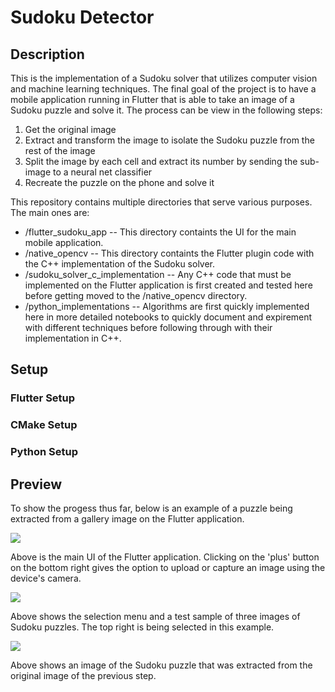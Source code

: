 # Sudoku Detector

## Description

This is the implementation of a Sudoku solver that utilizes computer vision and machine learning techniques. The final goal of the project is to have a mobile application running in Flutter that is able to take an image of a Sudoku puzzle and solve it. The process can be view in the following steps:

1. Get the original image
2. Extract and transform the image to isolate the Sudoku puzzle from the rest of the image
3. Split the image by each cell and extract its number by sending the sub-image to a neural net classifier
4. Recreate the puzzle on the phone and solve it

This repository contains multiple directories that serve various purposes. The main ones are:

* /flutter_sudoku_app -- This directory containts the UI for the main mobile application.
* /native_opencv -- This directory containts the Flutter plugin code with the C++ implementation of the Sudoku solver. 
* /sudoku_solver_c_implementation -- Any C++ code that must be implemented on the Flutter application is first created and tested here before getting moved to the /native_opencv directory.
* /python_implementations -- Algorithms are first quickly implemented here in more detailed notebooks to quickly document and expirement with different techniques before following through with their implementation in C++. 

## Setup

### Flutter Setup


### CMake Setup


### Python Setup

## Preview

To show the progess thus far, below is an example of a puzzle being extracted from a gallery image on the Flutter application. 

![](readme_images/main_ui.png)

Above is the main UI of the Flutter application. Clicking on the 'plus' button on the bottom right gives the option to upload or capture an image using the device's camera. 

![](readme_images/image_picker.png)

Above shows the selection menu and a test sample of three images of Sudoku puzzles. The top right is being selected in this example. 

![](readme_images/extracted_puzzle.png)

Above shows an image of the Sudoku puzzle that was extracted from the original image of the previous step. 